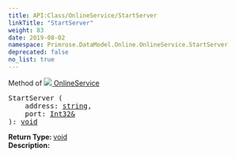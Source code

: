 ```yaml
---
title: API:Class/OnlineService/StartServer
linkTitle: "StartServer"
weight: 83
date: 2019-08-02
namespace: Primrose.DataModel.Online.OnlineService.StartServer
deprecated: false
no_list: true
---
```

Method of <a href="/docs/api-reference/Class/OnlineService"><img src="/icons/silk/steam.png"/>&nbsp;OnlineService</a>
<pre class="method-declaration">
StartServer (
    address: <a class="type" href="/docs/api-reference/System/string">string</a>,
    port: <a class="type" href="/docs/api-reference/System/Int32&">Int32&</a>
): <a class="type" href="/docs/api-reference/System/void">void</a></pre>
<b>Return Type: </b>
<a class="type" href="/docs/api-reference/System/void">void</a>
<br/>
<b>Description: </b>